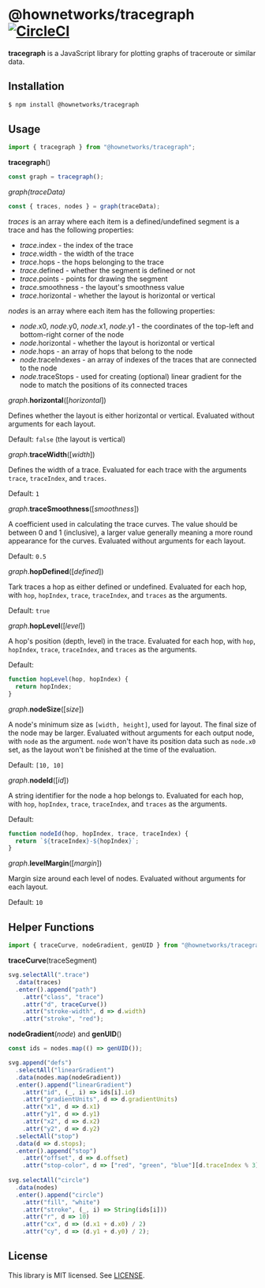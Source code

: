 # @hownetworks/tracegraph [![CircleCI](https://circleci.com/gh/HowNetWorks/tracegraph.svg?style=shield)](https://circleci.com/gh/HowNetWorks/tracegraph)

**tracegraph** is a JavaScript library for plotting graphs of traceroute or similar data.

## Installation

```sh
$ npm install @hownetworks/tracegraph
```

## Usage

```js
import { tracegraph } from "@hownetworks/tracegraph";
```

**tracegraph**()

```js
const graph = tracegraph();
```

*graph(traceData)*

```js
const { traces, nodes } = graph(traceData);
```

*traces* is an array where each item is a defined/undefined segment is a trace and has the following properties:

 * *trace*.index - the index of the trace
 * *trace*.width - the width of the trace
 * *trace*.hops - the hops belonging to the trace
 * *trace*.defined - whether the segment is defined or not
 * *trace*.points - points for drawing the segment
 * *trace*.smoothness - the layout's smoothness value
 * *trace*.horizontal - whether the layout is horizontal or vertical

*nodes* is an array where each item has the following properties:

 * *node*.x0, *node*.y0, *node*.x1, *node*.y1 - the coordinates of the top-left and bottom-right corner of the node
 * *node*.horizontal - whether the layout is horizontal or vertical
 * *node*.hops - an array of hops that belong to the node
 * *node*.traceIndexes - an array of indexes of the traces that are connected to the node
 * *node*.traceStops - used for creating (optional) linear gradient for the node to match the positions of its connected traces

*graph*.**horizontal**([*horizontal*])

Defines whether the layout is either horizontal or vertical. Evaluated without arguments for each layout. 

Default: `false` (the layout is vertical)

*graph*.**traceWidth**([*width*])

Defines the width of a trace. Evaluated for each trace with the arguments `trace`, `traceIndex`, and `traces`.

Default: `1`

*graph*.**traceSmoothness**([*smoothness*])

A coefficient used in calculating the trace curves. The value should be between 0 and 1 (inclusive), a larger value generally meaning a more round appearance for the curves. Evaluated without arguments for each layout.

Default: `0.5`

*graph*.**hopDefined**([*defined*])

Tark traces a hop as either defined or undefined. Evaluated for each hop, with `hop`, `hopIndex`, `trace`, `traceIndex`, and `traces` as the arguments.

Default: `true`

*graph*.**hopLevel**([*level*])

A hop's position (depth, level) in the trace. Evaluated for each hop, with `hop`, `hopIndex`, `trace`, `traceIndex`, and `traces` as the arguments.

Default:

```js
function hopLevel(hop, hopIndex) {
  return hopIndex;
}
```

*graph*.**nodeSize**([*size*])

A node's minimum size as `[width, height]`, used for layout. The final size of the node may be larger. Evaluated without arguments for each output node, with `node` as the argument. `node` won't have its position data such as `node.x0` set, as the layout won't be finished at the time of the evaluation.

Default: `[10, 10]`

*graph*.**nodeId**([*id*])

A string identifier for the node a hop belongs to. Evaluated for each hop, with `hop`, `hopIndex`, `trace`, `traceIndex`, and `traces` as the arguments.

Default:

```js
function nodeId(hop, hopIndex, trace, traceIndex) {
  return `${traceIndex}-${hopIndex}`;
}
```

*graph*.**levelMargin**([*margin*])

Margin size around each level of nodes. Evaluated without arguments for each layout. 

Default: `10`

## Helper Functions

```js
import { traceCurve, nodeGradient, genUID } from "@hownetworks/tracegraph";
```

**traceCurve**(traceSegment)

```js
svg.selectAll(".trace")
  .data(traces)
  .enter().append("path")
    .attr("class", "trace")
    .attr("d", traceCurve())
    .attr("stroke-width", d => d.width)
    .attr("stroke", "red");
```

**nodeGradient**(*node*) and **genUID**()

```js
const ids = nodes.map(() => genUID());

svg.append("defs")
  .selectAll("linearGradient")
  .data(nodes.map(nodeGradient))
  .enter().append("linearGradient")
    .attr("id", (_, i) => ids[i].id)
    .attr("gradientUnits", d => d.gradientUnits)
    .attr("x1", d => d.x1)
    .attr("y1", d => d.y1)
    .attr("x2", d => d.x2)
    .attr("y2", d => d.y2)
  .selectAll("stop")
  .data(d => d.stops);
  .enter().append("stop")
    .attr("offset", d => d.offset)
    .attr("stop-color", d => ["red", "green", "blue"][d.traceIndex % 3]);
  
svg.selectAll("circle")
  .data(nodes)
  .enter().append("circle")
    .attr("fill", "white")
    .attr("stroke", (_, i) => String(ids[i]))
    .attr("r", d => 10)
    .attr("cx", d => (d.x1 + d.x0) / 2)
    .attr("cy", d => (d.y1 + d.y0) / 2);
```

## License

This library is MIT licensed. See [LICENSE](./LICENSE).
